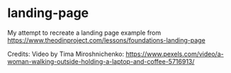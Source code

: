 # landing-page
My attempt to recreate a landing page example from https://www.theodinproject.com/lessons/foundations-landing-page

Credits:
Video by Tima Miroshnichenko: https://www.pexels.com/video/a-woman-walking-outside-holding-a-laptop-and-coffee-5716913/